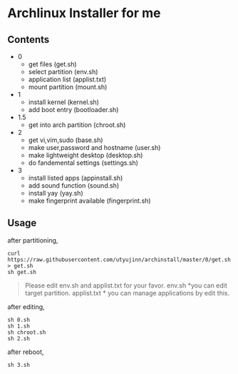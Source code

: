 # Archlinux Installer for me

## Contents
- 0
    - get files (get.sh)
    - select partition (env.sh)
    - application list (applist.txt)
    - mount partition (mount.sh)
- 1
    - install kernel (kernel.sh)
    - add boot entry (bootloader.sh)
- 1.5
    - get into arch partition (chroot.sh)
- 2
    - get vi,vim,sudo (base.sh)
    - make user,password and hostname (user.sh)
    - make lightweight desktop (desktop.sh)
    - do fandemental settings (settings.sh)
- 3
    - install listed apps (appinstall.sh)
    - add sound function (sound.sh)
    - install yay (yay.sh)
    - make fingerprint available (fingerprint.sh)

## Usage

after partitioning,
```
curl https://raw.githubusercontent.com/utyujinn/archinstall/master/0/get.sh > get.sh
sh get.sh
```

> Please edit env.sh and applist.txt for your favor.
> env.sh *you can edit target partition.
> applist.txt * you can manage applications by edit this.

after editing,
```
sh 0.sh
sh 1.sh
sh chroot.sh
sh 2.sh
```

after reboot,
```
sh 3.sh
```